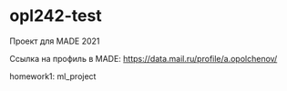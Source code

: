 # opl242-test

Проект для MADE 2021 

Ссылка на профиль в MADE:
https://data.mail.ru/profile/a.opolchenov/

homework1: ml_project
